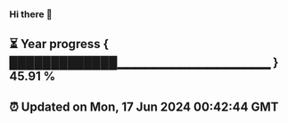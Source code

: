 ### Hi there 👋
⏳ Year progress { █████████████▁▁▁▁▁▁▁▁▁▁▁▁▁▁▁▁▁ } 45.91 %
---
⏰ Updated on Mon, 17 Jun 2024 00:42:44 GMT
---
